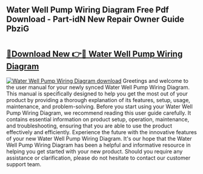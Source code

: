 ## Water Well Pump Wiring Diagram Free Pdf Download - Part-idN New Repair Owner Guide PbziG

# <h2><a href="http://dfpyj9.blite.top/?on=Water+Well+Pump+Wiring+Diagram">🔗Download New 👉🔴 Water Well Pump Wiring Diagram</a></h2>

[![Water Well Pump Wiring Diagram download](https://i.imgur.com/lujVjoI.png)](http://dfpyj9.blite.top/?on=Water+Well+Pump+Wiring+Diagram)
Greetings and welcome to the user manual for your newly synced Water Well Pump Wiring Diagram. This manual is specifically designed to help you get the most out of your product by providing a thorough explanation of its features, setup, usage, maintenance, and problem-solving. Before you start using your Water Well Pump Wiring Diagram, we recommend reading this user guide carefully. It contains essential information on product setup, operation, maintenance, and troubleshooting, ensuring that you are able to use the product effectively and efficiently. Experience the future with the innovative features of your new Water Well Pump Wiring Diagram. It's our hope that the Water Well Pump Wiring Diagram has been a helpful and informative resource in helping you get started with your new product. Should you require any assistance or clarification, please do not hesitate to contact our customer support team.
